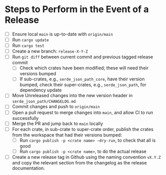 # Steps to Perform in the Event of a Release

- [ ] Ensure local `main` is up-to-date with `origin/main`
- [ ] Run `cargo update`
- [ ] Run `cargo test`
- [ ] Create a new branch: `release-X-Y-Z`
- [ ] Run `git diff` between current commit and previous tagged release commit
  - [ ] Check which crates have been modified; these will need their versions bumped
  - [ ] If sub-crates, e.g., `serde_json_path_core`, have their version bumped, check their super-crates, e.g., `serde_json_path`, for dependency update
- [ ] Move Unreleased changes into the new version header in `serde_json_path/CHANGELOG.md`
- [ ] Commit changes and push to `origin/main`
- [ ] Open a pull request to merge changes into `main`, and allow CI to run successfully
- [ ] Merge the PR and jump back to `main` locally
- [ ] For each crate, in sub-crate to super-crate order, publish the crates from the workspace that had their versions bumped:
  - [ ] Run `cargo publish -p <crate name> —dry-run`, to check that all is good
  - [ ] Run `cargo publish -p <crate name>`, to do the actual release
- [ ] Create a new release tag in Github using the naming convention `vX.Y.Z` and copy the relevant section from the changelog as the release documentation.
